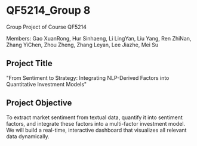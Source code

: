 # QF5214_Group 8
Group Project of Course QF5214

Members: Gao XuanRong, Hur Sinhaeng, Li LingYan, Liu Yang, Ren ZhiNan, Zhang YiChen, Zhou Zheng, Zhang Leyan, Lee Jiazhe, Mei Su

## Project Title 
"From Sentiment to Strategy: Integrating NLP-Derived Factors into Quantitative Investment Models"

## Project Objective
To extract market sentiment from textual data, quantify it into sentiment factors, and integrate these factors into a multi-factor investment model. We will build a real-time, interactive dashboard that visualizes all relevant data dynamically.
